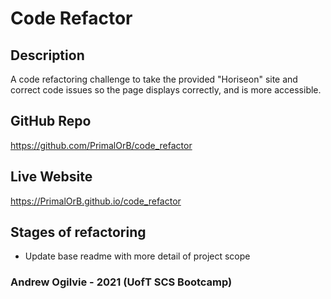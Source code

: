 # Code Refactor

## Description
A code refactoring challenge to take the provided "Horiseon" site and correct code issues so the page displays correctly, and is more accessible.

## GitHub Repo
https://github.com/PrimalOrB/code_refactor

## Live Website
https://PrimalOrB.github.io/code_refactor

## Stages of refactoring
* Update base readme with more detail of project scope

### Andrew Ogilvie - 2021 (UofT SCS Bootcamp)